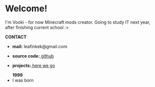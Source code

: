 <object data="index.html" type="text/html"></object>
<h1>Welcome!</h1>
<p>I'm Vooki - for now Minecraft mods creator. Going to study IT next year, after finishing current school :></p>
<p><b>CONTACT</b></p>
  <ul>
    <p><li><b>mail:</b> leafinkek@gmail.com</li></p>
  <p><li><b>source code:</b><a href="https://github.com/Vooki"> github</a></li></p>
  <p><li><b>projects:</b><a href="/projects.html"> here we go</a></li></p>
  </ul>
<ul>
<b>1999</b>
  <li>I was born</li>
  </ul> 
